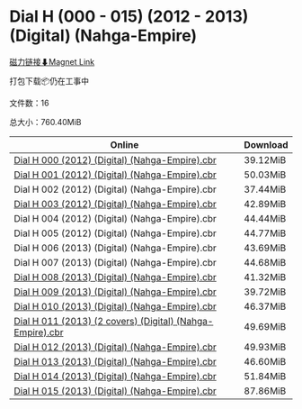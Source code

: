 # Dial H (000 - 015) (2012 - 2013) (Digital) (Nahga-Empire)

[磁力链接⬇Magnet Link](magnet:?xt=urn:btih:d6ec71121b810d7c65e0c8fef01c4c35a771964b&dn=Dial%20H%20%28000%20-%20015%29%20%282012%20-%202013%29%20%28Digital%29%20%28Nahga-Empire%29)

打包下载📦仍在工事中

文件数：16

总大小：760.40MiB

Online | Download
--- | ---
[Dial H 000 (2012) (Digital) (Nahga-Empire).cbr](https://github.com/alicewish/markdown/blob/master/comic/Dial-H-000-2012-Digital-Nahga-Empire-cbr.md) | 39.12MiB
[Dial H 001 (2012) (Digital) (Nahga-Empire).cbr](https://github.com/alicewish/markdown/blob/master/comic/Dial-H-001-2012-Digital-Nahga-Empire-cbr.md) | 50.03MiB
Dial H 002 (2012) (Digital) (Nahga-Empire).cbr | 37.44MiB
[Dial H 003 (2012) (Digital) (Nahga-Empire).cbr](https://github.com/alicewish/markdown/blob/master/comic/Dial-H-003-2012-Digital-Nahga-Empire-cbr.md) | 42.89MiB
Dial H 004 (2012) (Digital) (Nahga-Empire).cbr | 44.44MiB
Dial H 005 (2012) (Digital) (Nahga-Empire).cbr | 44.77MiB
Dial H 006 (2013) (Digital) (Nahga-Empire).cbr | 43.69MiB
Dial H 007 (2013) (Digital) (Nahga-Empire).cbr | 44.68MiB
[Dial H 008 (2013) (Digital) (Nahga-Empire).cbr](https://github.com/alicewish/markdown/blob/master/comic/Dial-H-008-2013-Digital-Nahga-Empire-cbr.md) | 41.32MiB
[Dial H 009 (2013) (Digital) (Nahga-Empire).cbr](https://github.com/alicewish/markdown/blob/master/comic/Dial-H-009-2013-Digital-Nahga-Empire-cbr.md) | 39.72MiB
[Dial H 010 (2013) (Digital) (Nahga-Empire).cbr](https://github.com/alicewish/markdown/blob/master/comic/Dial-H-010-2013-Digital-Nahga-Empire-cbr.md) | 46.37MiB
[Dial H 011 (2013) (2 covers) (Digital) (Nahga-Empire).cbr](https://github.com/alicewish/markdown/blob/master/comic/Dial-H-011-2013-2-covers-Digital-Nahga-Empire-cbr.md) | 49.69MiB
[Dial H 012 (2013) (Digital) (Nahga-Empire).cbr](https://github.com/alicewish/markdown/blob/master/comic/Dial-H-012-2013-Digital-Nahga-Empire-cbr.md) | 49.93MiB
[Dial H 013 (2013) (Digital) (Nahga-Empire).cbr](https://github.com/alicewish/markdown/blob/master/comic/Dial-H-013-2013-Digital-Nahga-Empire-cbr.md) | 46.60MiB
[Dial H 014 (2013) (Digital) (Nahga-Empire).cbr](https://github.com/alicewish/markdown/blob/master/comic/Dial-H-014-2013-Digital-Nahga-Empire-cbr.md) | 51.84MiB
[Dial H 015 (2013) (Digital) (Nahga-Empire).cbr](https://github.com/alicewish/markdown/blob/master/comic/Dial-H-015-2013-Digital-Nahga-Empire-cbr.md) | 87.86MiB
